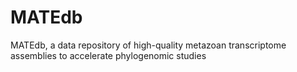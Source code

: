 # MATEdb
MATEdb, a data repository of high-quality metazoan transcriptome assemblies to accelerate phylogenomic studies
